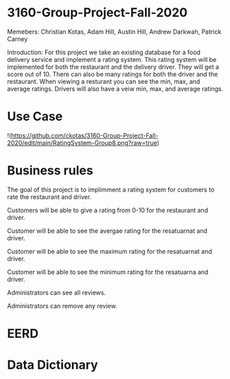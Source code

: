 # 3160-Group-Project-Fall-2020
Memebers: Christian Kotas, Adam Hill, Austin Hill, Andrew Darkwah, Patrick Carney

Introduction:
For this project we take an existing database for a food delivery service and implement a rating system. 
This rating system will be implemented for both the restaurant and the delivery driver. They will get a score out of 10. 
There can also be many ratings for both the driver and the restaurant. When viewing a resturant you can see the min, max,
and average ratings. Drivers will also have a veiw min, max, and average ratings.

# Use Case
!(https://github.com/ckotas/3160-Group-Project-Fall-2020/edit/main/RatingSystem-Group8.png?raw=true)

# Business rules
The goal of this project is to implimment a rating system for customers to rate the restaurant and driver.

Customers will be able to give a rating from 0-10 for the restaurant and driver.

Customer will be able to see the avergae rating for the resatuarnat and driver.

Customer will be able to see the maximum rating for the resatuarnat and driver.

Customer will be able to see the minimum rating for the resatuarna and driver.

Administrators can see all reviews.

Administrators can remove any review.

# EERD 

# Data Dictionary
